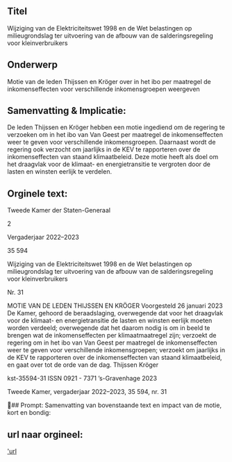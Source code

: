 ## Titel
Wijziging van de Elektriciteitswet 1998 en de Wet belastingen op milieugrondslag ter uitvoering van de afbouw van de salderingsregeling voor kleinverbruikers
## Onderwerp
Motie van de leden Thijssen en Kröger over in het ibo per maatregel de inkomenseffecten voor verschillende inkomensgroepen weergeven
## Samenvatting & Implicatie:

De leden Thijssen en Kröger hebben een motie ingediend om de regering te verzoeken om in het ibo van Van Geest per maatregel de inkomenseffecten weer te geven voor verschillende inkomensgroepen. Daarnaast wordt de regering ook verzocht om jaarlijks in de KEV te rapporteren over de inkomenseffecten van staand klimaatbeleid. Deze motie heeft als doel om het draagvlak voor de klimaat- en energietransitie te vergroten door de lasten en winsten eerlijk te verdelen.
## Orginele text:


Tweede Kamer der Staten-Generaal

2

Vergaderjaar 2022–2023

35 594

Wijziging van de Elektriciteitswet 1998 en de
Wet belastingen op milieugrondslag ter
uitvoering van de afbouw van de
salderingsregeling voor kleinverbruikers

Nr. 31

MOTIE VAN DE LEDEN THIJSSEN EN KRÖGER
Voorgesteld 26 januari 2023
De Kamer,
gehoord de beraadslaging,
overwegende dat voor het draagvlak voor de klimaat- en energietransitie
de lasten en winsten eerlijk moeten worden verdeeld;
overwegende dat het daarom nodig is om in beeld te brengen wat de
inkomenseffecten per klimaatmaatregel zijn;
verzoekt de regering om in het ibo van Van Geest per maatregel de
inkomenseffecten weer te geven voor verschillende inkomensgroepen;
verzoekt om jaarlijks in de KEV te rapporteren over de inkomenseffecten
van staand klimaatbeleid,
en gaat over tot de orde van de dag.
Thijssen
Kröger

kst-35594-31
ISSN 0921 - 7371
’s-Gravenhage 2023

Tweede Kamer, vergaderjaar 2022–2023, 35 594, nr. 31

## Prompt:
Samenvatting van bovenstaande text en impact van de motie, kort en bondig:

## url naar orgineel:
['url](https://gegevensmagazijn.tweedekamer.nl/OData/v4/2.0/Document(6b888b8a-1371-42a6-b59a-5f7c58fa8cfb)/resource)
